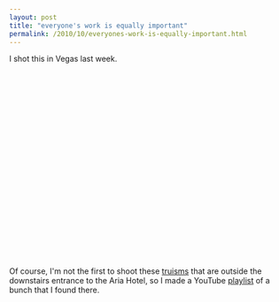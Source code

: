 ```yaml
---
layout: post
title: "everyone's work is equally important"
permalink: /2010/10/everyones-work-is-equally-important.html
---
```


<p>I shot this in Vegas last week.</p>
<p>
<object height="340" width="560">
<param name="movie" value="http://www.youtube.com/v/s393vn9OCj8?fs=1&amp;hl=en_US" />
<param name="allowFullScreen" value="true" />
<param name="allowscriptaccess" value="always" /><embed allowfullscreen="true" allowscriptaccess="always" height="340" src="https://www.youtube.com/v/s393vn9OCj8?fs=1&amp;hl=en_US" type="application/x-shockwave-flash" width="560" />
</object>
</p>
<p>Of course, I&#39;m not the first to shoot these <a href="http://www.notcot.com/archives/2010/05/jenny-holzer-aria-parking.php">truisms</a> that are outside the downstairs entrance to the Aria Hotel, so I made a YouTube <a href="http://www.youtube.com/view_play_list?p=68A7F62D0B6637DB">playlist</a> of a bunch that I found there.</p>


